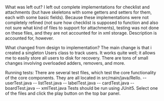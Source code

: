 What was left out?
I left out complete implementations for checklist and attachments (but have skeletons with some getters and setters for them, each with some basic fields).
Because these implementations were not completely refined (not sure how checklist is supposed to function and also not sure what kind of files to support for attachments),
testing was not done on these files, and they are not accounted for in xml storage.
Description is accounted for, however. 

What changed from design to implementation?
The main change is that i created a singleton Users class
to track users. It works quite well; it allows me to easily
store all users to disk for recovery. There are tons of small
changes involving overloaded adders, removers, and more.

Running tests:
There are several test files, which test the core functionality of the core
components. They are all located in src/main/java/Rello.
-- userTest.java
-- listTest.java
-- labelTest.java
-- cardTest.java
-- boardTest.java
-- xmlTest.java
Tests should be run using JUnit5.
Select one of the files and click the play button on the 
top bar panel. 

